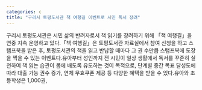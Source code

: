 ```yaml
---
categories: c
title: "구리시 토평도서관 책 여행길 이벤트로 시민 독서 장려"
---
```

구리시 토평도서관은 시민 삶의 반려자로서 책 읽기를 장려하기 위해 「책 여행길」을 연중 지속 운영하고 있다.「책 여행길」은 토평도서관 자료실에서 참여 신청을 하고 스탬프북을 받은 후, 토평도서관의 책을 읽고 반납할 때마다 그 권 수만큼 스탬프북에 도장을 찍을 수 있는 이벤트다.유아부터 성인까지 전 시민이 일상 생활에서 독서를 꾸준히 실천하여 책 읽는 습관이 몸에 배도록 유도하는 것이 목적으로, 단계별 중간 목표 달성도에 따라 대출 가능 권수 증가, 연체 무효쿠폰 제공 등 다양한 혜택을 받을 수 있다.유아와 초등학생은 1,000권,